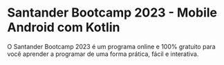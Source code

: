 # Santander Bootcamp 2023 -  Mobile Android com Kotlin

O Santander Bootcamp 2023 é um programa online e 100% gratuito para você aprender a programar de uma forma prática, fácil e interativa.